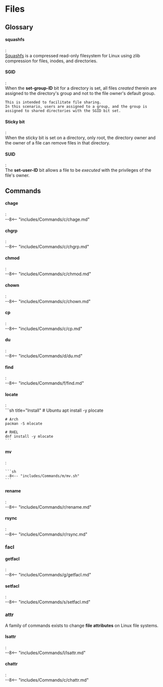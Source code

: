 # Files



## Glossary

#### squashfs
:   
    [Squashfs](https://www.kernel.org/doc/html/latest/filesystems/squashfs.html) is a compressed read-only filesystem for Linux using zlib compression for files, inodes, and directories.

#### SGID
:   
    When the **set-group-ID** bit for a directory is set, all files *created* therein are assigned to the directory's group and not to the file owner's default group.
    
    This is intended to facilitate file sharing.
    In this scenario, users are assigned to a group, and the group is assigned to shared directories with the SGID bit set.


#### Sticky bit
:   
    When the sticky bit is set on a directory, only root, the directory owner and the owner of a file can remove files in that directory.

#### SUID
:   
    The **set-user-ID** bit allows a file to be *executed* with the privileges of the file's owner.



## Commands

#### chage
:   
    --8<-- "includes/Commands/c/chage.md"

#### chgrp
:   
    --8<-- "includes/Commands/c/chgrp.md"

#### chmod
:   
    --8<-- "includes/Commands/c/chmod.md"

#### chown
:   
    --8<-- "includes/Commands/c/chown.md"

#### cp
:   
    --8<-- "includes/Commands/c/cp.md"

#### du
:   
    --8<-- "includes/Commands/d/du.md"

#### find
:   
    --8<-- "includes/Commands/f/find.md"

#### locate
:   
    ```sh title="Install"
    # Ubuntu
    apt install -y plocate

    # Arch
    pacman -S mlocate

    # RHEL
    dnf install -y mlocate
    ```

#### mv
:   

    ```sh
    --8<-- "includes/Commands/m/mv.sh"
    ```

#### rename
:   
    --8<-- "includes/Commands/r/rename.md"

#### rsync
:   
    --8<-- "includes/Commands/r/rsync.md"

### facl



#### getfacl
:   
    --8<-- "includes/Commands/g/getfacl.md"

#### setfacl
:   
    --8<-- "includes/Commands/s/setfacl.md"

### attr

A family of commands exists to change **file attributes** on Linux file systems.


#### lsattr
:   
    --8<-- "includes/Commands/l/lsattr.md"

#### chattr
:   
    --8<-- "includes/Commands/c/chattr.md"
